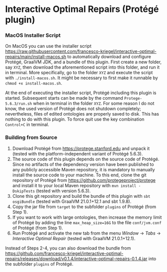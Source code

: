 # Interactive Optimal Repairs (Protégé plugin)

### MacOS Installer Script

On MacOS you can use the installer script https://raw.githubusercontent.com/francesco-kriegel/interactive-optimal-repairs/main/install-macos.sh to automatically download and configure Protégé, GraalVM JDK, and a bundle of this plugin.  First create a new folder, say `XYZ`, then download the aforementioned script into this folder, and run it in terminal.  More specifically, go to the folder `XYZ` and execute the script with `./install-macos.sh`. It might be necessary to first make it runnable by `chmod +x install-macos.sh`.

At the end of executing the installer script, Protégé including this plugin is started.  Subsequent starts can be made by the command `Protege-5.6.3/run.sh` when in terminal in the folder `XYZ`.  For some reason I do not know, the used version of Protégé does not shutdown completely; nevertheless, files of edited ontologies are properly saved to disk.  This has nothing to do with this plugin.  To force quit use the key combination `Control+C` in terminal.

### Building from Source 

1. Download Protégé from https://protege.stanford.edu and unpack it (tested with the platform-independent variant of Protégé 5.6.3).
2. The source code of this plugin depends on the source code of Protégé.  Since no artifacts of the dependency version have been published to any publicly accessible Maven repository, it is mandatory to manually install the source code to your machine.  To this end, clone the git repository of Protégé from https://github.com/protegeproject/protege and install it to your local Maven repository with `mvn install -DskipTests` (tested with version 5.6.3).
3. Clone this git repository and build the bundle of this plugin with `sbt osgiBundle` (tested with GraalVM 21.0.1+12.1 and sbt 1.9.8).
4. Copy the jar file from `target` to the subfolder `plugins` of Protégé (from Step 1).
5. If you want to work with large ontologies, then increase the memory limit of Protégé by adding the line `max_heap_size=16G` to the file `conf/jvm.conf` of Protégé (from Step 1).
6. Run Protégé and activate the new tab from the menu *Window* → *Tabs* → *Interactive Optimal Repair* (tested with GraalVM 21.0.1+12.1).

Instead of Steps 2-4, you can also download the bundle from https://github.com/francesco-kriegel/interactive-optimal-repairs/releases/download/v0.1.4/interactive-optimal-repairs-0.1.4.jar into the subfolder `plugins` of Protégé.

